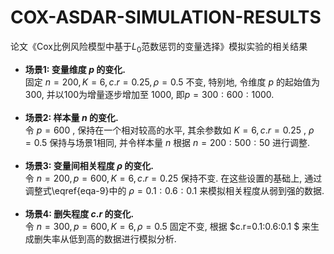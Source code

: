# COX-ASDAR-SIMULATION-RESULTS
论文《Cox比例风险模型中基于$L_0$范数惩罚的变量选择》模拟实验的相关结果<br/>
+ **场景1: 变量维度 $p$ 的变化.**<br/>
固定 $n=200, K=6, c.r=0.25, \rho=0.5$ 不变, 特别地, 令维度 $p$ 的起始值为 300, 并以100为增量逐步增加至 1000, 即$p=300: 600: 1000$.<br/><br/>
+ **场景2: 样本量 $n$ 的变化.**<br/>
令 $p=600$ , 保持在一个相对较高的水平, 其余参数如 $K=6, c.r=0.25$ , $\rho=0.5$ 保持与场景1相同, 并令样本量 $n$ 根据 $n=200: 500: 50$ 进行调整.<br/><br/>
+ **场景3: 变量间相关程度 $\rho$ 的变化.**<br/> 
令 $n=200,p=600,K=6, c.r=0.25$ 保持不变. 在这些设置的基础上, 通过调整式\eqref{eqa-9}中的 $\rho=0.1:0.6:0.1$ 来模拟相关程度从弱到强的数据.<br/><br/>
+ **场景4: 删失程度 $c.r$ 的变化.**<br/>
令 $n=300,p=600,K=6,\rho=0.5$ 固定不变, 根据 $c.r=0.1:0.6:0.1 $ 来生成删失率从低到高的数据进行模拟分析.<br/>
